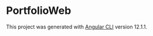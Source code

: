# PortfolioWeb

This project was generated with [Angular CLI](https://github.com/angular/angular-cli) version 12.1.1.
